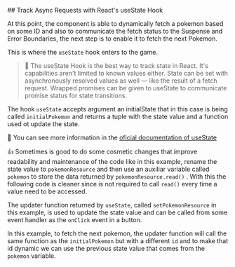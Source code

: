 ## Track Async Requests with React's useState Hook

At this point, the component is able to dynamically fetch a pokemon based on some ID and also to communicate the fetch status to the Suspense and Error Boundaries, the next step is to enable it to fetch the next Pokemon.

This is where the `useState` hook enters to the game.



> 📝 The useState Hook is the best way to track state in React. It's capabilities aren't limited to known values either. State can be set with asynchronously resolved values as well — like the result of a fetch request. Wrapped promises can be given to useState to communicate promise status for state transitions.

The hook `useState` accepts argument an initialState that in this case is being called `initialPokemon` and returns a tuple with the state value and a function used ot update the state.

📄 You can see more information in the [oficial documentation of useState](https://en.reactjs.org/docs/hooks-state.html)



👍 Sometimes is good to do some cosmetic changes that improve readability and maintenance of the code like in this example, rename the state value to `pokemonResource` and then use an auxiliar variable called `pokemon` to store the data returned by `pokemonResource.read()` . With this the following code is cleaner since is not required to call `read()` every time a value need to be accessed.



The updater function returned by `useState`,  called  `setPokemonResource` in this example, is used to update the state value and can be called from some event handler as the `onClick` event in a button.

In this example, to fetch the next pokemon, the updater function will call the  same function as the `initialPokemon` but with a different `id` and to make that id dynamic we can use the previous state value that comes from the `pokemon` variable.


